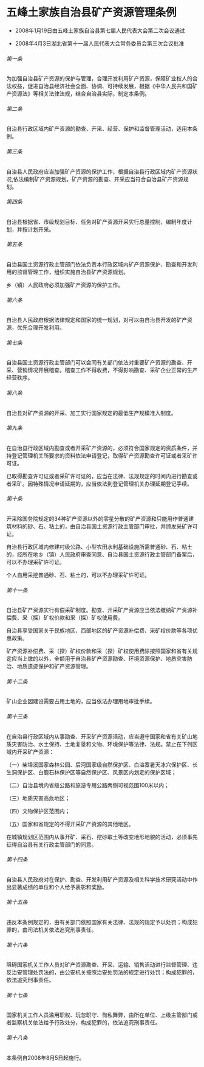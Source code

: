 # 五峰土家族自治县矿产资源管理条例

- 2008年1月19日由五峰土家族自治县第七届人民代表大会第二次会议通过

- 2008年4月3日湖北省第十一届人民代表大会常务委员会第三次会议批准

<!-- INFO END -->

###### 第一条

为加强自治县矿产资源的保护与管理，合理开发利用矿产资源，保障矿业权人的合法权益，促进自治县经济社会全面、协调、可持续发展，根据《中华人民共和国矿产资源法》等相关法律法规，结合自治县实际，制定本条例。

###### 第二条

自治县行政区域内矿产资源的勘查、开采、经营、保护和监督管理活动，适用本条例。

###### 第三条

自治县人民政府应当加强矿产资源的保护工作，根据自治县行政区域内矿产资源状况,依法编制矿产资源规划。矿产资源的勘查、开采应当符合自治县矿产资源规划。

###### 第四条

自治县根据省、市级规划目标、任务对矿产资源开采实行总量控制，编制年度计划，并按计划开采。

###### 第五条

自治县国土资源行政主管部门依法负责本行政区域内矿产资源保护、勘查和开发利用的监督管理工作，组织实施自治县矿产资源规划。

乡（镇）人民政府必须加强矿产资源的保护工作。

###### 第六条

自治县人民政府根据法律规定和国家的统一规划，对可以由自治县开发的矿产资源，优先合理开发利用。

###### 第七条

自治县国土资源行政主管部门可以会同有关部门依法对重要矿产资源的勘查、开采、营销情况开展稽查。稽查工作不得收费，不得影响勘查、采矿企业正常的生产经营秩序。

###### 第八条

自治县对矿产资源的开采、加工实行国家规定的最低生产规模准入制度。

###### 第九条

在自治县行政区域内勘查或者开采矿产资源的，必须符合国家规定的资质条件，并持登记管理机关所要求的资料依法申请登记，取得矿产资源勘查许可证或者采矿许可证。

已取得勘查许可证或者采矿许可证的，应当在法律、法规规定的时间内进行勘查或者采矿。因特殊情况申请延期的，应当依法到登记管理机关办理延期登记手续。

###### 第十条

开采除国务院规定的34种矿产资源以外的零星分散的矿产资源和只能用作普通建筑材料的砂、石、粘土的，由自治县国土资源行政主管部门审批，并颁发采矿许可证。

自治县行政区域内修建村级公路、小型农田水利基础设施所需普通砂、石、粘土的，经所在地乡（镇）人民政府审查同意、自治县国土资源行政主管部门备案后，可以不办理采矿许可证。

个人自用采挖普通砂、石、粘土的，可以不办理采矿许可证。

###### 第十一条

自治县矿产资源实行有偿采矿制度。勘查、开采矿产资源应当依法缴纳矿产资源补偿费、采（探）矿权价款和采（探）矿权使用费。

自治县享受国家关于民族地区、西部地区的矿产资源补偿费、采矿权价款等各项优惠政策。

矿产资源补偿费、采（探）矿权价款和采（探）矿权使用费除按照国家和省有关规定应当上缴的以外，全额用于自治县矿产资源勘查、环境资源保护、地质灾害防治、地质遗迹保护和矿产资源管理。

###### 第十二条

矿山企业因建设需要占用土地的，应当依法办理用地审批手续。

###### 第十三条

在自治县行政区域内从事勘查、开采矿产资源活动，应当遵守国家和省有关矿山地质灾害防治、水土保持、土地复垦和文物、环境保护等法律、法规。禁止在下列区域内开采矿产资源：

（一）柴埠溪国家森林公园、后河国家级自然保护区、白溢寨暑天冰穴保护区、长生洞保护区、白鹿石林保护区等自然保护区、风景区内划定的保护区域；

（二）自治县境内省级公路和旅游专用公路两侧可视范围100米以内；

（三）地质灾害高危地区；

（四）文物保护区范围内；

（五）国家和省规定的不得开采矿产资源的其他地区。

在城镇规划区范围内从事开矿、采石、挖砂取土等改变地形地貌的活动，必须事先征得自治县有关行政主管部门的同意。

###### 第十四条

自治县人民政府对在保护、勘查、开发利用矿产资源及相关科学技术研究活动中作出显著成绩的单位和个人给予表彰和奖励。

###### 第十五条

违反本条例规定的，由有关部门依照国家有关法律、法规的规定予以处罚；构成犯罪的，由司法机关依法追究刑事责任。

###### 第十六条

阻碍国家机关工作人员对矿产资源勘查、开采、运输、销售活动进行监督管理、违反治安管理处罚法的，由公安机关按照治安处罚法的规定进行处罚；构成犯罪的，依法追究刑事责任。

###### 第十七条

国家机关工作人员滥用职权、玩忽职守、徇私舞弊，由所在单位、上级主管部门或者监察机关依法给予行政处分，构成犯罪的，依法追究刑事责任。

###### 第十八条

本条例自2008年8月5日起施行。
